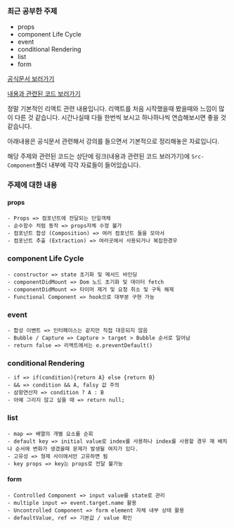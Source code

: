 ### 최근 공부한 주제

- props
- component Life Cycle
- event
- conditional Rendering
- list
- form

<a href="https://ko.reactjs.org/docs/getting-started.html">공식문서 보러가기</a>

<a href="https://github.com/jihongzzang/reactPratice/tree/reactBasic">내용과 관련된 코드 보러가기</a>

정말 기본적인 리액트 관련 내용입니다. 리액트를 처음 시작했을때 봤을때와 느낌이 많이 다른 것 같습니다. 시간나실때 다들 한번씩 보시고 하나하나씩 연습해보시면 좋을 것 같습니다.

아래내용은 공식문서 관련해서 강의를 들으면서 기본적으로 정리해놓은 자료입니다.

해당 주제와 관련된 코드는 상단에 링크(내용과 관련된 코드 보러가기)에 `Src-Component`폴더 내부에 각각 자료들이 들어있습니다.

### 주제에 대한 내용

#### props

```
- Props => 컴포넌트에 전달되는 단일객체
- 순수함수 처럼 동작 => props자체 수정 불가
- 컴포넌트 합성 (Composition) => 여러 컴포넌트 들을 모아서
- 컴포넌트 추출 (Extraction) => 여러곳에서 사용되거나 복잡한경우
```

### component Life Cycle

```
- constructor => state 초기화 및 메서드 바인딩
- componentDidMount => Dom 노드 초기화 및 데이터 fetch
- componentDidMount => 타이머 제거 및 요청 취소 및 구독 해제
- Functional Component => hook으로 대부분 구현 가능
```

### event

```
- 합성 이벤트 => 인터페이스는 같지만 직접 대응되지 않음
- Bubble / Capture => Capture > target > Bubble 순서로 일어남
- return false => 리액트에서는 e.preventDefault()
```

### conditional Rendering

```
- if => if(condition){return A} else {return B}
- && => condition && A, falsy 값 주의
- 삼항연산자 => condition ? A : B
- 아예 그리지 않고 싶을 때 => return null;
```

### list

```
- map => 배열의 개별 요소를 순회
- default key => initial value로 index를 사용하나 index를 사용할 경우 재 배치나 순서에 변화가 생겼을때 문제가 발생될 여지가 있다.
- 고유성 => 형제 사이에서만 고유하면 됨
- key props => key는 props로 전달 불가능
```

#### form

```
- Controlled Component => input value를 state로 관리
- multiple input => event.target.name 활용
- Uncontrolled Component => form element 자체 내부 상태 활용
- defaultValue, ref => 기본값 / value 확인
```
